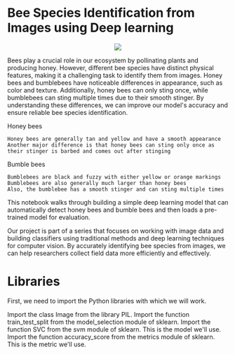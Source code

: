 # Bee Species Identification from Images using Deep learning

<p align="center">
    <img src="https://user-images.githubusercontent.com/48359677/231091776-73c4ca75-1cf1-4acc-837b-cdad2c414e09.PNG"/>
</p>

Bees play a crucial role in our ecosystem by pollinating plants and producing honey. However, different bee species have distinct physical features, making it a challenging task to identify them from images. Honey bees and bumblebees have noticeable differences in appearance, such as color and texture. Additionally, honey bees can only sting once, while bumblebees can sting multiple times due to their smooth stinger. By understanding these differences, we can improve our model's accuracy and ensure reliable bee species identification.

Honey bees

    Honey bees are generally tan and yellow and have a smooth appearance
    Another major difference is that honey bees can sting only once as their stinger is barbed and comes out after stinging
  
Bumble bees

    Bumblebees are black and fuzzy with either yellow or orange markings
    Bumblebees are also generally much larger than honey bees
    Also, the bumblebee has a smooth stinger and can sting multiple times


This notebook walks through building a simple deep learning model that can automatically detect honey bees and bumble bees and then loads a pre-trained model for evaluation.

Our project is part of a series that focuses on working with image data and building classifiers using traditional methods and deep learning techniques for computer vision. By accurately identifying bee species from images, we can help researchers collect field data more efficiently and effectively.

# Libraries

First, we need to import the Python libraries with which we will work.

Import the class Image from the library PIL.
Import the function train_test_split from the model_selection module of sklearn.
Import the function SVC from the svm module of sklearn. This is the model we'll use.
Import the function accuracy_score from the metrics module of sklearn. This is the metric we'll use.
